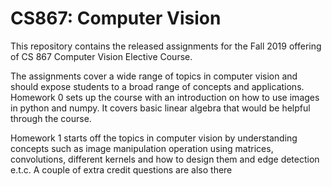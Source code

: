 # CS867: Computer Vision

This repository contains the released assignments for the Fall 2019 offering of CS 867 Computer Vision Elective Course.

The assignments cover a wide range of topics in computer vision and should expose students to a broad range of concepts and applications. Homework 0 sets up the course with an introduction on how to use images in python and numpy. It covers basic linear algebra that would be helpful through the course.

Homework 1 starts off the topics in computer vision by understanding concepts such as image manipulation operation using matrices, convolutions, different kernels and how to design them and edge detection e.t.c. A couple of extra credit questions are also there
